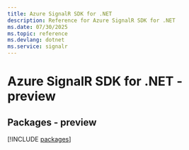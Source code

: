 ```yaml
---
title: Azure SignalR SDK for .NET
description: Reference for Azure SignalR SDK for .NET
ms.date: 07/30/2025
ms.topic: reference
ms.devlang: dotnet
ms.service: signalr
---
```

# Azure SignalR SDK for .NET - preview
## Packages - preview
[!INCLUDE [packages](signalr-index.md)]